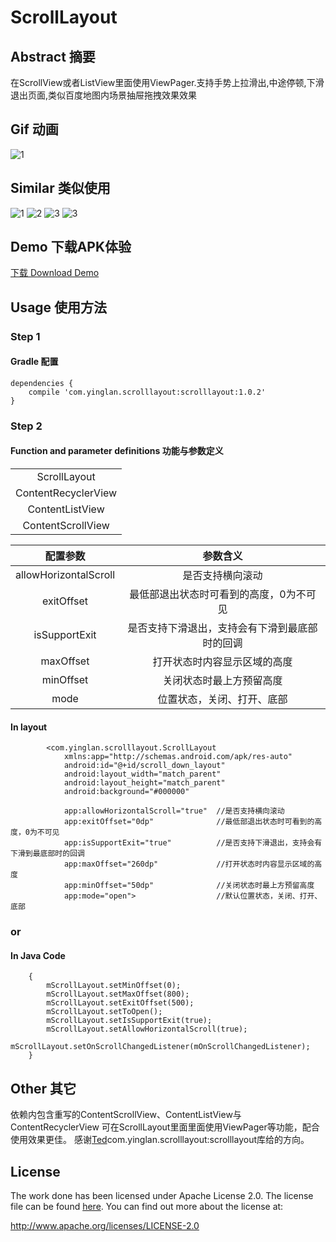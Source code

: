 # ScrollLayout
## Abstract 摘要
在ScrollView或者ListView里面使用ViewPager.支持手势上拉滑出,中途停顿,下滑退出页面,类似百度地图内场景抽屉拖拽效果效果

## Gif 动画
![1](https://github.com/yingLanNull/ScrollLayout/blob/master/Show/demo.gif)

## Similar 类似使用
![1](https://github.com/yingLanNull/ScrollLayout/blob/master/Show/Screenshot18.png)
![2](https://github.com/yingLanNull/ScrollLayout/blob/master/Show/Screenshot42.png)
![3](https://github.com/yingLanNull/ScrollLayout/blob/master/Show/Screenshot58.png)
![3](https://kangkangtk.gnway.cc/data/app/home.jpg)


## Demo 下载APK体验
[下载 Download Demo]()

## Usage 使用方法
### Step 1
#### Gradle 配置
```
dependencies {
    compile 'com.yinglan.scrolllayout:scrolllayout:1.0.2'
}
```

### Step 2

#### Function and parameter definitions 功能与参数定义


<table>
  <tbody>
    <tr>
     <td align="center">ScrollLayout</td>
    </tr>
    <tr>
      <td align="center">ContentRecyclerView</td>
    </tr>
    <tr>
      <td align="center">ContentListView</td>
    </tr>
    <tr>
      <td align="center">ContentScrollView</td>
    </tr>
  </tbody>
</table>

<table>
  <tdead>
    <tr>
      <th align="center">配置参数</th>
      <th align="center">参数含义</th>
    </tr>
  </tdead>
  <tbody>
    <tr>
      <td align="center">allowHorizontalScroll</td>
      <td align="center">是否支持横向滚动</td>
    </tr>
    <tr>
      <td align="center">exitOffset</td>
      <td align="center">最低部退出状态时可看到的高度，0为不可见</td>
    </tr>
    <tr>
      <td align="center">isSupportExit</td>
      <td align="center">是否支持下滑退出，支持会有下滑到最底部时的回调</td>
    </tr>
    <tr>
      <td align="center">maxOffset</td>
      <td align="center">打开状态时内容显示区域的高度</td>
    </tr>
    <tr>
      <td align="center">minOffset</td>
      <td align="center">关闭状态时最上方预留高度</td>
    </tr>
    <tr>
      <td align="center">mode</td>
      <td align="center">位置状态，关闭、打开、底部</td>
    </tr>
  </tbody>
</table>


#### In layout
```
	    <com.yinglan.scrolllayout.ScrollLayout
	        xmlns:app="http://schemas.android.com/apk/res-auto"
            android:id="@+id/scroll_down_layout"
            android:layout_width="match_parent"
            android:layout_height="match_parent"
            android:background="#000000"

            app:allowHorizontalScroll="true"  //是否支持横向滚动
            app:exitOffset="0dp"              //最低部退出状态时可看到的高度，0为不可见
            app:isSupportExit="true"	      //是否支持下滑退出，支持会有下滑到最底部时的回调
            app:maxOffset="260dp"             //打开状态时内容显示区域的高度
            app:minOffset="50dp"              //关闭状态时最上方预留高度
            app:mode="open">                  //默认位置状态，关闭、打开、底部

```

### or

#### In Java Code
```
	{
	    mScrollLayout.setMinOffset(0);
        mScrollLayout.setMaxOffset(800);
        mScrollLayout.setExitOffset(500);
        mScrollLayout.setToOpen();
        mScrollLayout.setIsSupportExit(true);
        mScrollLayout.setAllowHorizontalScroll(true);
        mScrollLayout.setOnScrollChangedListener(mOnScrollChangedListener);
    }

```
## Other 其它
依赖内包含重写的ContentScrollView、ContentListView与ContentRecyclerView
可在ScrollLayout里面里面使用ViewPager等功能，配合使用效果更佳。
感谢[Ted](https://github.com/xiongwei-git)com.yinglan.scrolllayout:scrolllayout库给的方向。

## License
The work done has been licensed under Apache License 2.0. The license file can be found
[here](LICENSE). You can find out more about the license at:

http://www.apache.org/licenses/LICENSE-2.0

